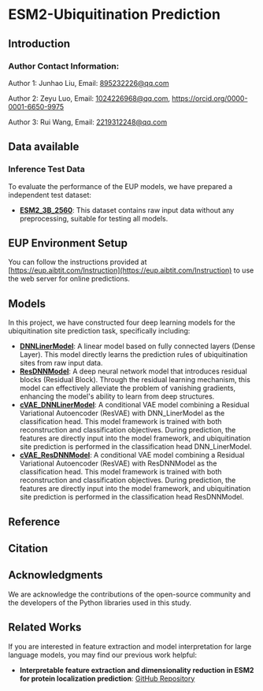 # ESM2-Ubiquitination Prediction
## Introduction
### Author Contact Information:
Author 1: Junhao Liu, Email: 895232226@qq.com

Author 2: Zeyu Luo, Email: 1024226968@qq.com, https://orcid.org/0000-0001-6650-9975

Author 3: Rui Wang, Email: 2219312248@qq.com
## Data available
### Inference Test Data

To evaluate the performance of the EUP models, we have prepared a independent test dataset:

- **[ESM2_3B_2560](https://github.com/EUP-laboratory/ESM2-Ubiquitination-Prediction/tree/main/Inference_test_data/ESM2_3B_2560)**: This dataset contains raw input data without any preprocessing, suitable for testing all models.

## EUP Environment Setup
You can follow the instructions provided at [https://eup.aibtit.com/Instruction](https://eup.aibtit.com/Instruction) to use the web server for online predictions.
## Models

In this project, we have constructed four deep learning models for the ubiquitination site prediction task, specifically including:

- **[DNNLinerModel](https://github.com/EUP-laboratory/ESM2-Ubiquitination-Prediction/tree/main/Model/DNNLinerModel)**: A linear model based on fully connected layers (Dense Layer). This model directly learns the prediction rules of ubiquitination sites from raw input data.
- **[ResDNNModel](https://github.com/EUP-laboratory/ESM2-Ubiquitination-Prediction/tree/main/Model/ResDNNModel)**: A deep neural network model that introduces residual blocks (Residual Block). Through the residual learning mechanism, this model can effectively alleviate the problem of vanishing gradients, enhancing the model's ability to learn from deep structures.
- **[cVAE_DNNLinerModel](https://github.com/EUP-laboratory/ESM2-Ubiquitination-Prediction/tree/main/Model/cVAE_DNNLinearModel)**: A conditional VAE model combining a Residual Variational Autoencoder (ResVAE) with DNN_LinerModel as the classification head. This model framework is trained with both reconstruction and classification objectives. During prediction, the features are directly input into the model framework, and ubiquitination site prediction is performed in the classification head DNN_LinerModel.
- **[cVAE_ResDNNModel](https://github.com/EUP-laboratory/ESM2-Ubiquitination-Prediction/tree/main/Model/cVAE_ResDNNModel)**: A conditional VAE model combining a Residual Variational Autoencoder (ResVAE) with ResDNNModel as the classification head. This model framework is trained with both reconstruction and classification objectives. During prediction, the features are directly input into the model framework, and ubiquitination site prediction is performed in the classification head ResDNNModel.

## Reference


## Citation


## Acknowledgments

We are acknowledge the contributions of the open-source community and the developers of the Python libraries used in this study.

## Related Works
If you are interested in feature extraction and model interpretation for large language models, you may find our previous work helpful:
- **Interpretable feature extraction and dimensionality reduction in ESM2 for protein localization prediction**: [GitHub Repository](https://github.com/yujuan-zhang/feature-representation-for-LLMs)
